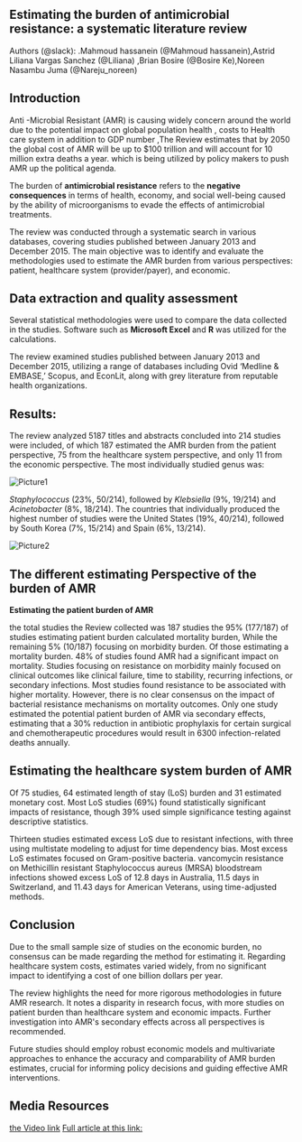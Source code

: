 ## **Estimating the burden of antimicrobial resistance: a systematic literature review**
Authors (@slack): .Mahmoud hassanein (@Mahmoud hassanein),Astrid Liliana Vargas Sanchez (@Liliana) ,Brian Bosire (@Bosire Ke),Noreen Nasambu Juma (@Nareju_noreen)

## **Introduction**

Anti \-Microbial Resistant (AMR) is causing widely concern around the world due to the potential impact on global population health , costs to Health care system in addition to GDP number ,The Review estimates that by 2050 the global cost of AMR will be up to $100 trillion and will account for 10 million extra deaths a year. which is being utilized by policy makers to push AMR up the political agenda.

The burden of **antimicrobial resistance** refers to the **negative consequences** in terms of health, economy, and social well-being caused by the ability of microorganisms to evade the effects of antimicrobial treatments.

The review was conducted through a systematic search in various databases, covering studies published between January 2013 and December 2015\. The main objective was to identify and evaluate the methodologies used to estimate the AMR burden from various perspectives: patient, healthcare system (provider/payer), and economic.

## **Data extraction and quality assessment**

Several statistical methodologies were used to compare the data collected in the studies. Software such as **Microsoft Excel** and **R** was utilized for the calculations.

The review examined studies published between January 2013 and December 2015, utilizing a range of databases including Ovid ‘Medline & EMBASE,’ Scopus, and EconLit, along with grey literature from reputable health organizations.

## **Results:**

The review analyzed 5187 titles and abstracts concluded into 214 studies were included, of which 187 estimated the AMR burden from the patient perspective, 75 from the healthcare system perspective, and only 11 from the economic perspective. The most individually studied genus was:

![Picture1](https://github.com/user-attachments/assets/b9ba2f05-1666-4a19-b61b-339404dd60b6)



*Staphylococcus* (23%, 50/214), followed by *Klebsiella* (9%, 19/214) and *Acinetobacter* (8%, 18/214). The countries that individually produced the highest number of studies were the United States (19%, 40/214), followed by South Korea (7%, 15/214) and Spain (6%, 13/214).

![Picture2](https://github.com/user-attachments/assets/3b47ff51-9b22-4bee-9bbe-3f963b732ed6)


## **The different estimating Perspective of the burden of AMR**

**Estimating the patient burden of AMR**

the total studies the Review collected was 187 studies the 95% (177/187) of studies estimating patient burden calculated mortality burden, While the remaining 5% (10/187) focusing on morbidity burden. Of those estimating a mortality burden. 48% of studies found AMR had a significant impact on mortality. Studies focusing on resistance on morbidity mainly focused on clinical outcomes like clinical failure, time to stability, recurring infections, or secondary infections. Most studies found resistance to be associated with higher mortality. However, there is no clear consensus on the impact of bacterial resistance mechanisms on mortality outcomes. Only one study estimated the potential patient burden of AMR via secondary effects, estimating that a 30% reduction in antibiotic prophylaxis for certain surgical and chemotherapeutic procedures would result in 6300 infection-related deaths annually.

## **Estimating the healthcare system burden of AMR**

Of 75 studies, 64 estimated length of stay (LoS) burden and 31 estimated monetary cost. Most LoS studies (69%) found statistically significant impacts of resistance, though 39% used simple significance testing against descriptive statistics.

Thirteen studies estimated excess LoS due to resistant infections, with three using multistate modeling to adjust for time dependency bias. Most excess LoS estimates focused on Gram-positive bacteria. vancomycin resistance on Methicillin resistant Staphylococcus aureus (MRSA) bloodstream infections showed excess LoS of 12.8 days in Australia, 11.5 days in Switzerland, and 11.43 days for American Veterans, using time-adjusted methods.

## Conclusion

Due to the small sample size of studies on the economic burden, no consensus can be made regarding the method for estimating it. Regarding healthcare system costs, estimates varied widely, from no significant impact to identifying a cost of one billion dollars per year.

The review highlights the need for more rigorous methodologies in future AMR research. It notes a disparity in research focus, with more studies on patient burden than healthcare system and economic impacts. Further investigation into AMR's secondary effects across all perspectives is recommended.

Future studies should employ robust economic models and multivariate approaches to enhance the accuracy and comparability of AMR burden estimates, crucial for informing policy decisions and guiding effective AMR interventions.

## Media Resources 

[the Video link](https://www.linkedin.com/posts/astrid-liliana-vargas-a4939a148_hello-everyone-we-are-excited-to-share-with-activity-7237824046367748097-j6F5?utm_source=share&utm_medium=member_desktop)
[Full article at this link:](https://www.ncbi.nlm.nih.gov/pmc/articles/PMC5918775/)
